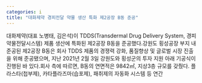 ```yaml
---
categories: i
title: "대화제약 경피전달 약물 생산 특화 제2공장 B동 준공"
---
```

대화제약(대표 노병태, 김은석)이 TDDS(Transdermal Drug Delivery System, 경피 약물전달시스템) 제품 생산에 특화된 제2공장 B동을 준공했다.강원도 횡성공장 부지 내 준공된 제2공장 B동은 회사 TDDS 제품의 경쟁력 강화, 품질향상 및 글로벌 시장 진출을 위해 준공됐으며, 지난 2021년 2월 3일 강원도와 횡성군의 투자 지원 아래 기공식이 진행된 바 있다.회사 측에 따르면, B동의 연면적은 9842㎡, 지상3층 규모를 갖췄다. 플라스타(첩부제), 카타플라즈마(습포제), 패취제의 자동화 시스템 등 연간